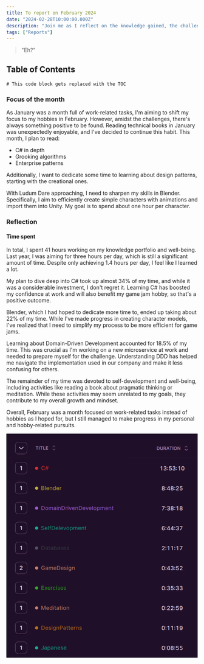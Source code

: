 ```yaml
---
title: To report on February 2024
date: "2024-02-28T10:00:00.000Z"
description: "Join me as I reflect on the knowledge gained, the challenges conquered, and the hours dedicated to learning various subjects during the month of February 2024"
tags: ["Reports"]
---
```


> "Eh?" 

## Table of Contents

```toc
# This code block gets replaced with the TOC
```

### Focus of the month


As January was a month full of work-related tasks, I'm aiming to shift my focus to my hobbies in February. However, amidst the challenges, there's always something positive to be found. Reading technical books in January was unexpectedly enjoyable, and I've decided to continue this habit. This month, I plan to read:

- C# in depth
- Grooking algorithms
- Enterprise patterns

Additionally, I want to dedicate some time to learning about design patterns, starting with the creational ones.

With Ludum Dare approaching, I need to sharpen my skills in Blender. Specifically, I aim to efficiently create simple characters with animations and import them into Unity. My goal is to spend about one hour per character.

### Reflection

#### Time spent

In total, I spent 41 hours working on my knowledge portfolio and well-being. Last year, I was aiming for three hours per day, which is still a significant amount of time. Despite only achieving 1.4 hours per day, I feel like I learned a lot.

My plan to dive deep into C# took up almost 34% of my time, and while it was a considerable investment, I don't regret it. Learning C# has boosted my confidence at work and will also benefit my game jam hobby, so that's a positive outcome.

Blender, which I had hoped to dedicate more time to, ended up taking about 22% of my time. While I've made progress in creating character models, I've realized that I need to simplify my process to be more efficient for game jams.

Learning about Domain-Driven Development accounted for 18.5% of my time. This was crucial as I'm working on a new microservice at work and needed to prepare myself for the challenge. Understanding DDD has helped me navigate the implementation used in our company and make it less confusing for others.

The remainder of my time was devoted to self-development and well-being, including activities like reading a book about pragmatic thinking or meditation. While these activities may seem unrelated to my goals, they contribute to my overall growth and mindset.

Overall, February was a month focused on work-related tasks instead of hobbies as I hoped for, but I still managed to make progress in my personal and hobby-related pursuits.

![time](./timespent.png "Time spent")


